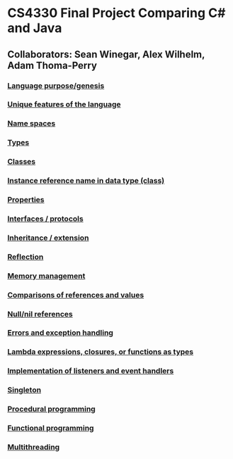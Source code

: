 # CS4330 Final Project Comparing C# and Java
## Collaborators: Sean Winegar, Alex Wilhelm, Adam Thoma-Perry

### [Language purpose/genesis](Language%20purpose%20and%20genesis.md)
### [Unique features of the language](https://github.com/sbwzq8/CS4330Final/blob/master/Unique%20features%20of%20the%20language.md)
### [Name spaces](https://github.com/sbwzq8/CS4330Final/blob/master/Name%20spaces.md)
### [Types](https://github.com/sbwzq8/CS4330Final/blob/master/Types.md)
### [Classes](https://github.com/sbwzq8/CS4330Final/blob/master/Classes.md)
### [Instance reference name in data type (class)](https://github.com/sbwzq8/CS4330Final/blob/master/Instance%20reference%20name%20in%20data%20type%20(class).md)
### [Properties](https://github.com/sbwzq8/CS4330Final/blob/master/Properties.md)
### [Interfaces / protocols](https://github.com/sbwzq8/CS4330Final/blob/master/Interfaces%20and%20protocols.md)
### [Inheritance / extension](https://github.com/sbwzq8/CS4330Final/blob/master/Inheritance%20and%20extension.md)
### [Reflection](https://github.com/sbwzq8/CS4330Final/blob/master/Reflection.md)
### [Memory management](https://github.com/sbwzq8/CS4330Final/blob/master/Memory%20management.md)
### [Comparisons of references and values](https://github.com/sbwzq8/CS4330Final/blob/master/Comparisons%20of%20references%20and%20values.md)
### [Null/nil references](https://github.com/sbwzq8/CS4330Final/blob/master/Null%20and%20nil%20references.md)
### [Errors and exception handling](https://github.com/sbwzq8/CS4330Final/blob/master/Errors%20and%20exception%20handling.md)
### [Lambda expressions, closures, or functions as types](https://github.com/sbwzq8/CS4330Final/blob/master/Lambda%20expressions,%20closures,%20or%20functions%20as%20types.md)
### [Implementation of listeners and event handlers](https://github.com/sbwzq8/CS4330Final/blob/master/Implementation%20of%20listeners%20and%20event%20handlers.md)
### [Singleton](https://github.com/sbwzq8/CS4330Final/blob/master/Singleton.md)
### [Procedural programming](https://github.com/sbwzq8/CS4330Final/blob/master/Procedural%20programming.md)
### [Functional programming](https://github.com/sbwzq8/CS4330Final/blob/master/Functional%20programming.md)
### [Multithreading](https://github.com/sbwzq8/CS4330Final/blob/master/Multithreading.md)
